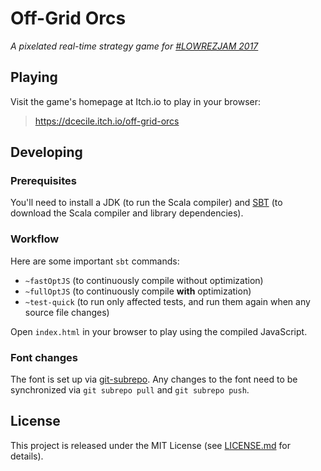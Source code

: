 # Off-Grid Orcs
_A pixelated real-time strategy game for [#LOWREZJAM 2017](https://itch.io/jam/lowrezjam2017)_

## Playing

Visit the game's homepage at Itch.io to play in your browser:

> https://dcecile.itch.io/off-grid-orcs

## Developing

### Prerequisites

You'll need to install a JDK (to run the Scala compiler) and
[SBT](http://www.scala-sbt.org/) (to download the Scala compiler and
library dependencies).

### Workflow

Here are some important `sbt` commands:

- `~fastOptJS` (to continuously compile without optimization)
- `~fullOptJS` (to continuously compile __with__ optimization)
- `~test-quick` (to run only affected tests, and run them again when any
  source file changes)

Open `index.html` in your browser to play using the compiled JavaScript.

### Font changes

The font is set up via
[git-subrepo](https://github.com/ingydotnet/git-subrepo). Any changes to
the font need to be synchronized via `git subrepo pull` and `git subrepo
push`.

## License

This project is released under the MIT License (see
[LICENSE.md](LICENSE.md) for details).
